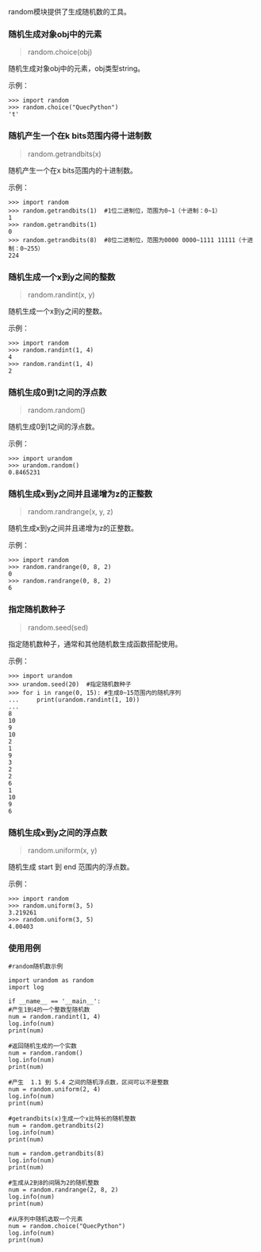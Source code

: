 random模块提供了生成随机数的工具。
### 随机生成对象obj中的元素

>random.choice(obj)

随机生成对象obj中的元素，obj类型string。

示例：

	>>> import random
	>>> random.choice("QuecPython")
	't'
	
### 随机产生一个在k bits范围内得十进制数
>random.getrandbits(x)

随机产生一个在x bits范围内的十进制数。

示例：

	>>> import random
	>>> random.getrandbits(1)  #1位二进制位，范围为0~1（十进制：0~1）
	1
	>>> random.getrandbits(1)
	0
	>>> random.getrandbits(8)  #8位二进制位，范围为0000 0000~1111 11111（十进制：0~255）
	224

### 随机生成一个x到y之间的整数
>random.randint(x, y)

随机生成一个x到y之间的整数。

示例：

	>>> import random
	>>> random.randint(1, 4)
	4
	>>> random.randint(1, 4)
	2
### 随机生成0到1之间的浮点数
>random.random()

随机生成0到1之间的浮点数。

示例：

	>>> import urandom
	>>> urandom.random()
	0.8465231

### 随机生成x到y之间并且递增为z的正整数
>random.randrange(x, y, z)

随机生成x到y之间并且递增为z的正整数。

示例：

	>>> import random
	>>> random.randrange(0, 8, 2)
	0
	>>> random.randrange(0, 8, 2)
	6

### 指定随机数种子
>random.seed(sed)

指定随机数种子，通常和其他随机数生成函数搭配使用。

示例：

	>>> import urandom
	>>> urandom.seed(20)  #指定随机数种子
	>>> for i in range(0, 15): #生成0~15范围内的随机序列
	...     print(urandom.randint(1, 10))
	...     
	8
	10
	9
	10
	2
	1
	9
	3
	2
	2
	6
	1
	10
	9
	6
### 随机生成x到y之间的浮点数
>random.uniform(x, y)

随机生成 start 到 end 范围内的浮点数。

示例：

	>>> import random
	>>> random.uniform(3, 5)
	3.219261
	>>> random.uniform(3, 5)
	4.00403

### 使用用例

	#random随机数示例

	import urandom as random
	import log 

	if __name__ == '__main__':
    #产生1到4的一个整数型随机数
    num = random.randint(1, 4)
    log.info(num)
    print(num)

    #返回随机生成的一个实数
    num = random.random()
    log.info(num)
    print(num)

    #产生  1.1 到 5.4 之间的随机浮点数，区间可以不是整数
    num = random.uniform(2, 4)
    log.info(num)
    print(num)

    #getrandbits(x)生成一个x比特长的随机整数
    num = random.getrandbits(2)
    log.info(num)
    print(num)

    num = random.getrandbits(8)
    log.info(num)
    print(num)

    #生成从2到8的间隔为2的随机整数
    num = random.randrange(2, 8, 2)
    log.info(num)
    print(num)

    #从序列中随机选取一个元素
    num = random.choice("QuecPython")
    log.info(num)
    print(num)




